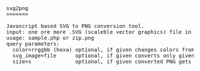 <pre>
svg2png
=======

Javascript based SVG to PNG conversion tool.
input: one ore more .SVG (scaleble vector graphics) file in the server ../svg_images directory
usage: sample.php or zip.png
query parameters:
  color=rrggbb (hexa) optional, if given changes colors from FF0000 to given color in result, othervise no color change
  svg_image=file      optional, if given converts only given file from svg_images dir, otherwise converts all *.svg
  size=s              optional, if given converted PNG gets x=s y=s size, default is 72 pixels

</pre>
